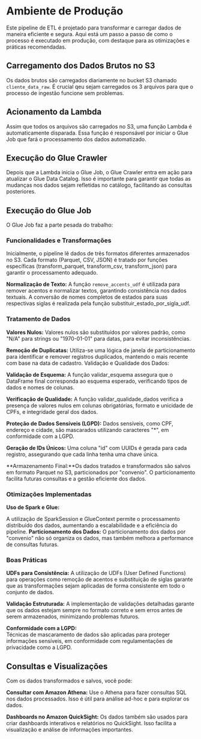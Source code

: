 # Ambiente de Produção
Este pipeline de ETL é projetado para transformar e carregar dados de maneira eficiente e segura. Aqui está um passo a passo de como o processo é executado em produção, com destaque para as otimizações e práticas recomendadas.

## Carregamento dos Dados Brutos no S3
Os dados brutos são carregados diariamente no bucket S3 chamado `cliente_data_raw`. É crucial qeu sejam carregados os 3 arquivos  para que o processo de ingestão funcione sem problemas. 

## Acionamento da Lambda
Assim que todos os arquivos são carregados no S3, uma função Lambda é automaticamente disparada. Essa função é responsável por iniciar o Glue Job que fará o processamento dos dados automatizado.

## Execução do Glue Crawler
Depois que a Lambda inicia o Glue Job, o Glue Crawler entra em ação para atualizar o Glue Data Catalog. Isso é importante para garantir que todas as mudanças nos dados sejam refletidas no catálogo, facilitando as consultas posteriores.

## Execução do Glue Job
O Glue Job faz a parte pesada do trabalho:

### Funcionalidades e Transformações

Inicialmente, o pipeline lê dados de três formatos diferentes armazenados no S3. Cada formato (Parquet, CSV, JSON) é tratado por funções específicas (transform_parquet, transform_csv, transform_json) para garantir o processamento adequado.

**Normalização de Texto:**
A função `remove_accents_udf` é utilizada para remover acentos e normalizar textos, garantindo consistência nos dados textuais.
A conversão de nomes completos de estados para suas respectivas siglas é realizada pela função substituir_estado_por_sigla_udf.

### Tratamento de Dados

**Valores Nulos:** Valores nulos são substituídos por valores padrão, como "N/A" para strings ou "1970-01-01" para datas, para evitar inconsistências.

**Remoção de Duplicatas:** Utiliza-se uma lógica de janela de particionamento para identificar e remover registros duplicados, mantendo o mais recente com base na data de cadastro.
Validação e Qualidade dos Dados:

**Validação de Esquema:** A função validar_esquema assegura que o DataFrame final corresponda ao esquema esperado, verificando tipos de dados e nomes de colunas.

**Verificação de Qualidade:** A função validar_qualidade_dados verifica a presença de valores nulos em colunas obrigatórias, formato e unicidade de CPFs, e integridade geral dos dados.

**Proteção de Dados Sensíveis (LGPD):**
Dados sensíveis, como CPF, endereço e cidade, são mascarados utilizando caracteres "*", em conformidade com a LGPD.

**Geração de IDs Únicos:**
Uma coluna "id" com UUIDs é gerada para cada registro, assegurando que cada linha tenha uma chave única.

**Armazenamento Final:**Os dados tratados e transformados são salvos em formato Parquet no S3, particionados por "convenio". O particionamento facilita futuras consultas e a gestão eficiente dos dados.

### Otimizações Implementadas
**Uso de Spark e Glue:**

A utilização de SparkSession e GlueContext permite o processamento distribuído dos dados, aumentando a escalabilidade e a eficiência do pipeline.
**Particionamento dos Dados:** O particionamento dos dados por "convenio" não só organiza os dados, mas também melhora a performance de consultas futuras.

### Boas Práticas

**UDFs para Consistência:**
A utilização de UDFs (User Defined Functions) para operações como remoção de acentos e substituição de siglas garante que as transformações sejam aplicadas de forma consistente em todo o conjunto de dados.

**Validação Estruturada:**
A implementação de validações detalhadas garante que os dados estejam sempre no formato correto e sem erros antes de serem armazenados, minimizando problemas futuros.

**Conformidade com a LGPD:**    
Técnicas de mascaramento de dados são aplicadas para proteger informações sensíveis, em conformidade com regulamentações de privacidade como a LGPD.

## Consultas e Visualizações
Com os dados transformados e salvos, você pode:

**Consultar com Amazon Athena:** Use o Athena para fazer consultas SQL nos dados processados. Isso é útil para análise ad-hoc e para explorar os dados.

**Dashboards no Amazon QuickSight:** Os dados também são usados para criar dashboards interativos e relatórios no QuickSight. Isso facilita a visualização e análise de informações importantes.